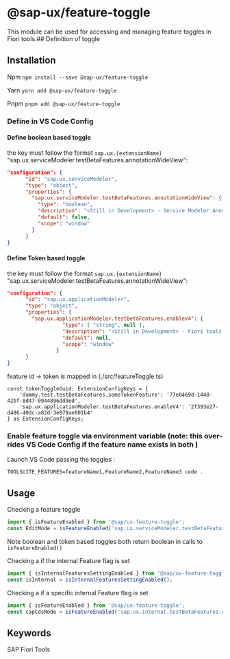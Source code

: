 # @sap-ux/feature-toggle

This module can be used for accessing and managing feature toggles in Fiori tools.## Definition of toggle

## Installation
Npm
`npm install --save @sap-ux/feature-toggle`

Yarn
`yarn add @sap-ux/feature-toggle`

Pnpm
`pnpm add @sap-ux/feature-toggle`


### Define in VS Code Config

#### Define boolean based toggle
the key must follow the format `sap.ux.{extensionName}`
"sap.ux.serviceModeler.testBetaFeatures.annotationWideView":
```json
"configuration": {
      "id": "sap.ux.serviceModeler",
      "type": "object",
      "properties": {
        "sap.ux.serviceModeler.testBetaFeatures.annotationWideView": {
          "type": "boolean",
          "description": "<Still in Development> - Service Modeler Annotation Wide View",
          "default": false,
          "scope": "window"
        }
      }
}
```
#### Define Token based toggle
the key must follow the format `sap.ux.{extensionName}`
"sap.ux.serviceModeler.testBetaFeatures.annotationWideView":
```json
"configuration": {
      "id": "sap.ux.applicationModeler",
      "type": "object",
      "properties": {
        "sap.ux.applicationModeler.testBetaFeatures.enableV4": {
        		  "type": [ "string", null ],
        		  "description": "<Still in Development> - Fiori tools V4 support - token required",
        		  "default": null,
        		  "scope": "window"
        		}
      }
}
```
feature id -> token is mapped in (./src/featureToggle.ts)
```
const tokenToggleGuid: ExtensionConfigKeys = {
    'dummy.test.testBetaFeatures.someTokenFeature': '77e0469d-1448-42bf-8d47-0944896dd9ed',
    'sap.ux.applicationModeler.testBetaFeatures.enableV4': '2f393e27-d486-40dc-a82d-3e879ae801b4'
} as ExtensionConfigKeys;
```



### Enable feature toggle via environment variable (note: this over-rides VS Code Config if the feature name exists in both )
Launch VS Code passing the toggles :
```shell script
TOOLSUITE_FEATURES=featureName1,FeatureName2,FeatureName3 code .
```

## Usage

Checking a feature toggle
```typescript
import { isFeatureEnabled } from '@sap/ux-feature-toggle';
const EditMode = isFeatureEnabled('sap.ux.serviceModeler.testBetaFeatures.enableEditMode'),
```

Note boolean and token based toggles both return boolean in calls to `isFeatureEnabled()`


Checking a if the internal Feature flag is set
```typescript
import { isInternalFeaturesSettingEnabled } from '@sap/ux-feature-toggle';
const isInternal = isInternalFeaturesSettingEnabled();

```
Checking a if a specific internal Feature flag is set
```typescript
import { isFeatureEnabled } from '@sap/ux-feature-toggle';
const capCdsMode = isFeatureEnabled('sap.ux.internal.testBetaFeatures.capCdsMode'),


```

## Keywords
SAP Fiori Tools